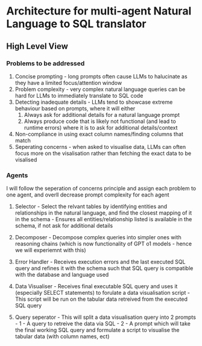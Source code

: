 

# Architecture for multi-agent Natural Language to SQL translator

## High Level View

### Problems to be addressed
  1. Concise prompting - long prompts often cause LLMs to halucinate as they have a limited focus/attention window
  2. Problem complexity - very complex natural language queries can be hard for LLMs to immediately translate to SQL code
  3. Detecting inadequate details - LLMs tend to showcase extreme behaviour based on prompts, where it will either
     1. Always ask for additional details for a natural language prompt
     2. Always produce code that is likely not functional (and lead to runtime errors) where it is to ask for additional details/context
  4. Non-compliance in using exact column names/finding columns that match
  5. Seperating concerns - when asked to visualise data, LLMs can often focus more on the visalisation rather than fetching the exact data to be visalised

### Agents
I will follow the seperation of concerns principle and assign each problem to one agent, and overll decrease prompt complexity for each agent

  1. Selector 
    - Select the relvant tables by identifying entities and relationships in the natural language, and find the closest mapping of it in the schema
    - Ensures all entities/relationship listed is available in the schema, if not ask for additional details

  2. Decomposer
    - Decompose complex queries into simpler ones with reasoning chains (which is now functionality of GPT o1 models - hence we will experiemnt with this)
  
  3. Error Handler
    - Receives execution errors and the last executed SQL query and refines it with the schema such that SQL query is compatible with the database and language used
  
  4. Data Visualiser
    - Receives final executable SQL query and uses it (especially SELECT statements) to forulate a data visualisation script
    - This script will be run on the tabular data retreived from the executed SQL query
  
  5. Query seperator
    - This will split a data visualisation query into 2 prompts
    - 1 - A query to retreive the data via SQL
    - 2 - A prompt which will take the final working SQL query and formulate a script to visualise the tabular data (with column names, ect)